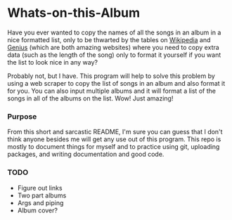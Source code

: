 # Whats-on-this-Album

Have you ever wanted to copy the names of all the songs in an album in a nice formatted list, only to be thwarted by the tables on [Wikipedia](https://en.wikipedia.org/wiki/Step_in_the_Arena_(album)#Track_listing) and [Genius](https://genius.com/albums/Gang-starr/Step-in-the-arena) (which are both amazing websites) where you need to copy extra data (such as the length of the song) only to format it yourself if you want the list to look nice in any way?

Probably not, but I have. This program will help to solve this problem by using a web scraper to copy the list of songs in an album and also format it for you. You can also input multiple albums and it will format a list of the songs in all of the albums on the list. Wow! Just amazing!

### Purpose
From this short and sarcastic README, I'm sure you can guess that I don't think anyone besides me will get any use out of this program. This repo is mostly to document things for myself and to practice using git, uploading packages, and writing documentation and good code.

### TODO
* Figure out links
* Two part albums
* Args and piping
* Album cover?
